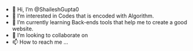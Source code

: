 - 👋 Hi, I’m @ShaileshGupta0
- 👀 I’m interested in Codes that is encoded with Algorithm.
- 🌱 I’m currently learning Back-ends tools that help me to create a good website.
- 💞️ I’m looking to collaborate on 
- 📫 How to reach me ...

<!---
ShaileshGupta0/ShaileshGupta0 is a ✨ special ✨ repository because its `README.md` (this file) appears on your GitHub profile.
You can click the Preview link to take a look at your changes.
--->
